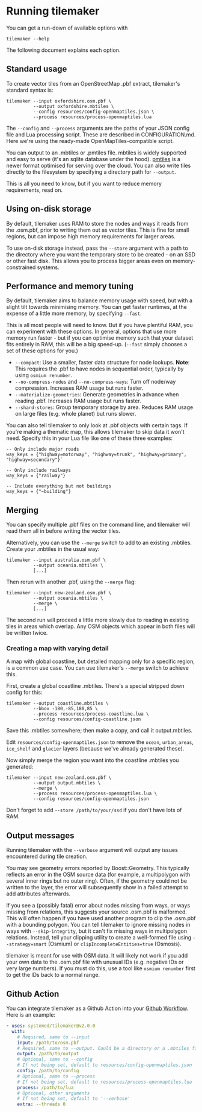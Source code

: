 # Running tilemaker

You can get a run-down of available options with

    tilemaker --help

The following document explains each option.

## Standard usage

To create vector tiles from an OpenStreetMap .pbf extract, tilemaker's standard syntax is:

    tilemaker --input oxfordshire.osm.pbf \
              --output oxfordshire.mbtiles \
              --config resources/config-openmaptiles.json \
              --process resources/process-openmaptiles.lua

The `--config` and `--process` arguments are the paths of your JSON config file and Lua 
processing script. These are described in CONFIGURATION.md. Here we're using the ready-made 
OpenMapTiles-compatible script.

You can output to an .mbtiles or .pmtiles file. mbtiles is widely supported and easy to serve 
(it's an sqlite database under the hood). [pmtiles](https://github.com/protomaps/PMTiles) is 
a newer format optimised for serving over the cloud. You can also write tiles directly to the 
filesystem by specifying a directory path for `--output`.

This is all you need to know, but if you want to reduce memory requirements, read on.

## Using on-disk storage

By default, tilemaker uses RAM to store the nodes and ways it reads from the .osm.pbf, prior 
to writing them out as vector tiles. This is fine for small regions, but can impose high memory 
requirements for larger areas.

To use on-disk storage instead, pass the `--store` argument with a path to the directory where 
you want the temporary store to be created - on an SSD or other fast disk. This allows you 
to process bigger areas even on memory-constrained systems.

## Performance and memory tuning

By default, tilemaker aims to balance memory usage with speed, but with a slight tilt towards 
minimising memory. You can get faster runtimes, at the expense of a little more memory, by 
specifying `--fast`.

This is all most people will need to know. But if you have plentiful RAM, you can experiment 
with these options. In general, options that use more memory run faster - but if you can 
optimise memory such that your dataset fits entirely in RAM, this will be a big speed-up.
(`--fast` simply chooses a set of these options for you.)

* `--compact`: Use a smaller, faster data structure for node lookups. __Note__: This requires 
the .pbf to have nodes in sequential order, typically by using `osmium renumber`.
* `--no-compress-nodes` and `--no-compress-ways`: Turn off node/way compression. Increases 
RAM usage but runs faster.
* `--materialize-geometries`: Generate geometries in advance when reading .pbf. Increases RAM 
usage but runs faster.
* `--shard-stores`: Group temporary storage by area. Reduces RAM usage on large files (e.g.
whole planet) but runs slower.

You can also tell tilemaker to only look at .pbf objects with certain tags. If you're making a 
thematic map, this allows tilemaker to skip data it won't need. Specify this in your Lua file 
like one of these three examples:

    -- Only include major roads
    way_keys = {"highway=motorway", "highway=trunk", "highway=primary", "highway=secondary"}`

    -- Only include railways
    way_keys = {"railway"}

    -- Include everything but not buildings
    way_keys = {"~building"}

## Merging

You can specify multiple .pbf files on the command line, and tilemaker will read them all in 
before writing the vector tiles.

Alternatively, you can use the `--merge` switch to add to an existing .mbtiles. Create your
.mbtiles in the usual way:

    tilemaker --input australia.osm.pbf \
              --output oceania.mbtiles \
              [...]

Then rerun with another .pbf, using the `--merge` flag:

    tilemaker --input new-zealand.osm.pbf \
              --output oceania.mbtiles \
              --merge \
              [...]

The second run will proceed a little more slowly due to reading in existing tiles in areas which 
overlap. Any OSM objects which appear in both files will be written twice.

### Creating a map with varying detail

A map with global coastline, but detailed mapping only for a specific region, is a common use case.
You can use tilemaker's `--merge` switch to achieve this.

First, create a global coastline .mbtiles. There's a special stripped down config for this:

    tilemaker --output coastline.mbtiles \
              --bbox -180,-85,180,85 \
              --process resources/process-coastline.lua \
              --config resources/config-coastline.json

Save this .mbtiles somewhere; then make a copy, and call it output.mbtiles.

Edit `resources/config-openmaptiles.json` to remove the `ocean`, `urban_areas`, `ice_shelf` and 
`glacier` layers (because we've already generated these).

Now simply merge the region you want into the coastline .mbtiles you generated:

    tilemaker --input new-zealand.osm.pbf \
              --output output.mbtiles \
              --merge \
              --process resources/process-openmaptiles.lua \
              --config resources/config-openmaptiles.json

Don't forget to add `--store /path/to/your/ssd` if you don't have lots of RAM.

## Output messages

Running tilemaker with the `--verbose` argument will output any issues encountered during tile
creation.

You may see geometry errors reported by Boost::Geometry. This typically reflects an error 
in the OSM source data (for example, a multipolygon with several inner rings but no outer ring).
Often, if the geometry could not be written to the layer, the error will subsequently show in 
a failed attempt to add attributes afterwards.

If you see a (possibly fatal) error about nodes missing from ways, or ways missing from 
relations, this suggests your source .osm.pbf is malformed. This will often happen if you have 
used another program to clip the .osm.pbf with a bounding polygon. You can tell tilemaker to 
ignore missing nodes in ways with `--skip-integrity`, but it can't fix missing ways in 
multipolygon relations. Instead, tell your clipping utility to create a well-formed file using 
`--strategy=smart` (Osmium) or `clipIncompleteEntities=true` (Osmosis).

tilemaker is meant for use with OSM data. It will likely not work if you add your own data 
to the .osm.pbf file with unusual IDs (e.g. negative IDs or very large numbers). If you must 
do this, use a tool like `osmium renumber` first to get the IDs back to a normal range.

## Github Action

You can integrate tilemaker as a Github Action into your [Github Workflow](https://help.github.com/en/actions).  
Here is an example:

```yaml
- uses: systemed/tilemaker@v2.0.0
  with:
    # Required, same to --input
    input: /path/to/osm.pbf
    # Required, same to --output. Could be a directory or a .mbtiles files
    output: /path/to/output
    # Optional, same to --config
    # If not being set, default to resources/config-openmaptiles.json
    config: /path/to/config
    # Optional, same to --process
    # If not being set, default to resources/process-openmaptiles.lua
    process: /path/to/lua
    # Optional, other arguments
    # If not being set, default to '--verbose'
    extra: --threads 0
```
